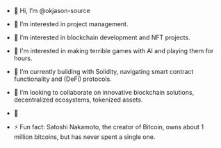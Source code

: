 - 👋 Hi, I’m @okjason-source
- 👀 I’m interested in project management.
- 👀 I’m interested in blockchain development and NFT projects.
- 👀 I'm interested in making terrible games with AI and playing them for hours.
- 🌱 I’m currently building with Solidity, navigating smart contract functionality and (DeFi) protocols.
- 💞️ I’m looking to collaborate on innovative blockchain solutions, decentralized ecosystems, tokenized assets.

- :speech_balloon: 

- ⚡ Fun fact: Satoshi Nakamoto, the creator of Bitcoin, owns about 1 million bitcoins, but has never spent a single one.
<!---
okjason-source/okjason-source is a ✨ special ✨ repository because its `README.md` (this file) appears on your GitHub profile.
You can click the Preview link to take a look at your changes.
--->
